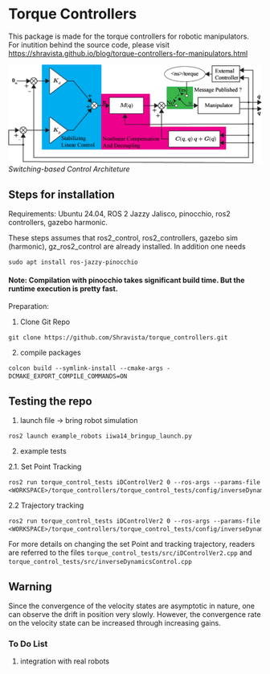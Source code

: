 # Torque Controllers

This package is made for the torque controllers for robotic manipulators. For inutition behind the source code, please visit https://shravista.github.io/blog/torque-controllers-for-manipulators.html



![control](./images/IDArchitecture_switch-based.jpg)
*Switching-based Control Architeture*

## Steps for installation
Requirements: Ubuntu 24.04, ROS 2 Jazzy Jalisco, pinocchio, ros2 controllers, gazebo harmonic.

These steps assumes that ros2_control, ros2_controllers, gazebo sim (harmonic), gz_ros2_control are already installed. In addition one needs
```
sudo apt install ros-jazzy-pinocchio
```

#### Note: Compilation with pinocchio takes significant build time. But the runtime execution is pretty fast.

Preparation:
1. Clone Git Repo
```
git clone https://github.com/Shravista/torque_controllers.git
```
2. compile packages
```
colcon build --symlink-install --cmake-args -DCMAKE_EXPORT_COMPILE_COMMANDS=ON
```

## Testing the repo

1. launch file -> bring robot simulation
```
ros2 launch example_robots iiwa14_bringup_launch.py
```
2. example tests

2.1. Set Point Tracking

```
ros2 run torque_control_tests iDControlVer2 0 --ros-args --params-file  <WORKSPACE>/torque_controllers/torque_control_tests/config/inverseDynamicsControl.yaml
```

2.2 Trajectory tracking

```
ros2 run torque_control_tests iDControlVer2 0 --ros-args --params-file  <WORKSPACE>/torque_controllers/torque_control_tests/config/inverseDynamicsControl.yaml
```

For more details on changing the set Point and tracking trajectory, readers are referred to the files `torque_control_tests/src/iDControlVer2.cpp` and `torque_control_tests/src/inverseDynamicsControl.cpp`

## Warning
Since the convergence of the velocity states are asymptotic in nature, one can observe the drift in position very slowly. However, the convergence rate on the velocity state can be increased through increasing gains.

### To Do List
1. integration with real robots

